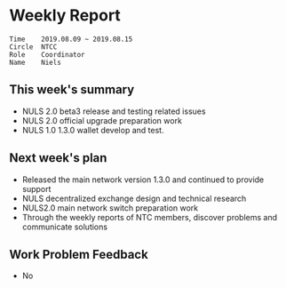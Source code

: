 # Weekly Report 
```
Time	2019.08.09 ~ 2019.08.15
Circle	NTCC
Role	Coordinator
Name	Niels
```
## This week's summary
- NULS 2.0 beta3 release and testing related issues
- NULS 2.0 official upgrade preparation work
- NULS 1.0 1.3.0 wallet develop and test.
## Next week's plan
- Released the main network version 1.3.0 and continued to provide support
- NULS decentralized exchange design and technical research
- NULS2.0 main network switch preparation work
- Through the weekly reports of NTC members, discover problems and communicate solutions
## Work Problem Feedback
- No

